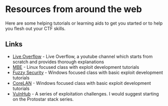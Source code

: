 # Resources from around the web

Here are some helping tutorials or learning aids to get you started or to help you flesh out your CTF skills.

## Links

* [Live Overflow](https://www.youtube.com/channel/UClcE-kVhqyiHCcjYwcpfj9w) - Live Overflow, a youtube channel which starts from scratch and provides thorough explanations
* [MBE](https://github.com/RPISEC/MBE) - Linux focused class with exploit development tutorials
* [Fuzzy Security](http://www.fuzzysecurity.com) - Windows focused class with basic exploit development tutorials
* [CoreLAN](https://www.corelan.be) - Windows focused class with basic exploit development tutorials 
* [VulnHub](https://www.vulnhub.com/series/exploit-exercises,11/) - A series of exploitation challenges. I would suggest starting on the Protostar stack series. 
